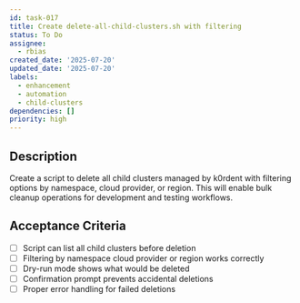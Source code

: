 ```yaml
---
id: task-017
title: Create delete-all-child-clusters.sh with filtering
status: To Do
assignee:
  - rbias
created_date: '2025-07-20'
updated_date: '2025-07-20'
labels:
  - enhancement
  - automation
  - child-clusters
dependencies: []
priority: high
---
```


## Description

Create a script to delete all child clusters managed by k0rdent with filtering options by namespace, cloud provider, or region. This will enable bulk cleanup operations for development and testing workflows.

## Acceptance Criteria

- [ ] Script can list all child clusters before deletion
- [ ] Filtering by namespace cloud provider or region works correctly
- [ ] Dry-run mode shows what would be deleted
- [ ] Confirmation prompt prevents accidental deletions
- [ ] Proper error handling for failed deletions
